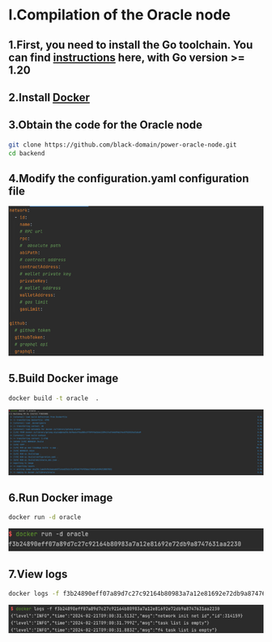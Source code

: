# I.Compilation of the Oracle node

## 1.First, you need to install the Go toolchain. You can find [instructions](https://go.dev/doc/install) here, with Go version >= 1.20

## 2.Install [Docker](https://docs.docker.com/engine/install/ubuntu/)

## 3.Obtain the code for the Oracle node

```bash
git clone https://github.com/black-domain/power-oracle-node.git
cd backend
```

## 4.Modify the configuration.yaml configuration file

![Untitled](img/1.png)

## 5.Build Docker image

```bash
docker build -t oracle  .
```

![Untitled](img/2.png)



## 6.Run Docker image

```bash
docker run -d oracle
```

![Untitled](img/3.png)



## 7.View logs

```bash
docker logs -f f3b24890eff07a89d7c27c92164b80983a7a12e81692e72db9a8747631aa2230
```

![Untitled](img/4.png)
